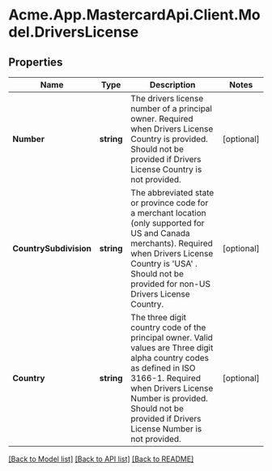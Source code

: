 # Acme.App.MastercardApi.Client.Model.DriversLicense

## Properties

Name | Type | Description | Notes
------------ | ------------- | ------------- | -------------
**Number** | **string** | The drivers license number of a principal owner. Required when Drivers License Country is provided. Should not be provided if Drivers License Country is not provided. | [optional] 
**CountrySubdivision** | **string** | The abbreviated state or province code for a merchant location (only supported for US and Canada merchants).  Required when Drivers License Country is &#39;USA&#39; . Should not be provided for non-US Drivers License Country. | [optional] 
**Country** | **string** | The three digit country code of the principal owner. Valid values are Three digit alpha country codes as defined in ISO 3166-1. Required when Drivers License Number is provided. Should not be provided if Drivers License Number is not provided. | [optional] 

[[Back to Model list]](../README.md#documentation-for-models) [[Back to API list]](../README.md#documentation-for-api-endpoints) [[Back to README]](../README.md)


